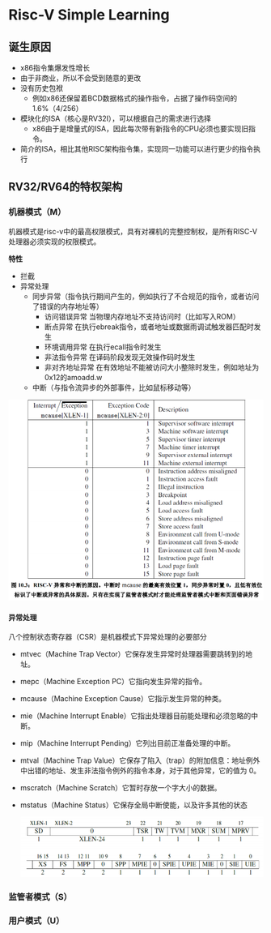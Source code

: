 # Risc-V Simple Learning

## 诞生原因

* x86指令集爆发性增长
* 由于非商业，所以不会受到随意的更改
* 没有历史包袱
  * 例如x86还保留着BCD数据格式的操作指令，占据了操作码空间的1.6%（4/256）
* 模块化的ISA（核心是RV32I），可以根据自己的需求进行选择
  * x86由于是增量式的ISA，因此每次带有新指令的CPU必须也要实现旧指令。
* 简介的ISA，相比其他RISC架构指令集，实现同一功能可以进行更少的指令执行



## RV32/RV64的特权架构

### 机器模式（M）

机器模式是risc-v中的最高权限模式，具有对裸机的完整控制权，是所有RISC-V处理器必须实现的权限模式。

**特性**

* 拦截
* 异常处理
  * 同步异常（指令执行期间产生的，例如执行了不合规范的指令，或者访问了错误的内存地址等）
    * 访问错误异常  当物理内存地址不支持访问时（比如写入ROM）
    * 断点异常  在执行ebreak指令，或者地址或数据雨调试触发器匹配时发生
    * 环境调用异常  在执行ecall指令时发生
    * 非法指令异常  在译码阶段发现无效操作码时发生
    * 非对齐地址异常  在有效地址不能被访问大小整除时发生，例如地址为0x12的amoadd.w
  * 中断（与指令流异步的外部事件，比如鼠标移动等）

![image-20200720111517605](RiscVSimpleLearning.assets/image-20200720111517605.png)

#### 异常处理

八个控制状态寄存器（CSR）是机器模式下异常处理的必要部分

* mtvec（Machine Trap Vector）它保存发生异常时处理器需要跳转到的地址。

* mepc（Machine Exception PC）它指向发生异常的指令。

* mcause（Machine Exception Cause）它指示发生异常的种类。

* mie（Machine Interrupt Enable）它指出处理器目前能处理和必须忽略的中断。

* mip（Machine Interrupt Pending）它列出目前正准备处理的中断。

* mtval（Machine Trap Value）它保存了陷入（trap）的附加信息：地址例外中出错的地址、发生非法指令例外的指令本身，对于其他异常，它的值为 0。

* mscratch（Machine Scratch）它暂时存放一个字大小的数据。

* mstatus（Machine Status）它保存全局中断使能，以及许多其他的状态

  ![image-20200720111927762](RiscVSimpleLearning.assets/image-20200720111927762.png)

### 监管者模式（S）



### 用户模式（U）